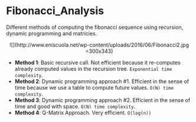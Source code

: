 # Fibonacci_Analysis
Different methods of computing the fibonacci sequence using recursion, dynamic programming and matricies. 

<center>![](http://www.eniscuola.net/wp-content/uploads/2016/06/Fibonacci2.jpg =300x343)</center>

- **Method 1**: Basic recursive call. Not efficient because it re-computes already computed values in the recursion tree. `Exponential time complexity`.
- **Method 2**: Dynamic programming approach #1. Efficient in the sense of time because we use a table to compute future values. `O(N) time complexity`.
- **Method 3**: Dynamic programming approach #2. Efficient in the sense of time and good with space. `O(N) time complexity`.
- **Method 4**: Q-Matrix Approach. Very efficient. `O(log(n))`
